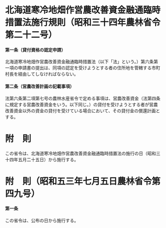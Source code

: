 # 北海道寒冷地畑作営農改善資金融通臨時措置法施行規則（昭和三十四年農林省令第二十二号）
#### 第一条（貸付資格の認定申請）
北海道寒冷地畑作営農改善資金融通臨時措置法（以下「法」という。）第六条第一項の申請書の提出は、同項の認定を受けようとする者の住所地を管轄する市町村長を経由してしなければならない。
#### 第二条（営農改善計画の記載事項）
法第六条第二項第七号の農林水産省令で定める事項は、営農改善資金（法第四条に規定する営農改善資金をいう。以下同じ。）の貸付を受けようとする者が営農改善資金以外の資金の貸付を受けている場合において、その貸付金の償還計画とする。
# 附　則
この省令は、北海道寒冷地畑作営農改善資金融通臨時措置法の施行の日（昭和三十四年五月二十五日）から施行する。
# 附　則（昭和五三年七月五日農林省令第四九号）
#### 第一条
この省令は、公布の日から施行する。
